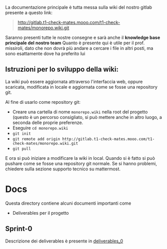 


La documentazione principale è tutta messa sulla wiki del nostro gitlab presente a questo link:

> http://gitlab.t1-check-mates.mooo.com/t1-check-mates/monorepo.wiki.git 

Saranno presenti tutte le nostre consegne e sarà anche il **knowledge base principale del nostro team**
Quanto è presente qui è utile per il prof. missiroli, dato che non dovrà più andare a cercare i file in altri posti, ma sono esattamente dove ha preferito lui


## Istruzioni per lo sviluppo della wiki:

La wiki può essere aggiornata attraverso l'interfaccia web, oppure scaricata, modificata in locale e aggiornata come se fosse una repository git.

Al fine di usarlo come repository git:
- Creare una cartella di nome `monorepo.wiki` nella root del progetto (questo è un percorso consigliato, si può mettere anche in altro luogo, a seconda delle proprie preferenze.
- Eseguire `cd monorepo.wiki`
- `git init`
- `git remote add origin http://gitlab.t1-check-mates.mooo.com/t1-check-mates/monorepo.wiki.git `
- `git pull`

E ora si può iniziare a modificare la wiki in local.
Quando si è fatto si può pushare come se fosse una repository git normale.
Se si hanno problemi, chiedere sulla sezione supporto tecnico su mattermost.


# Docs

Questa directory contiene alcuni documenti importanti come
- Deliverables per il progetto

## Sprint-0

Descrizione dei deliverables è presente in [deliverables_0](deliverables_0.md)


